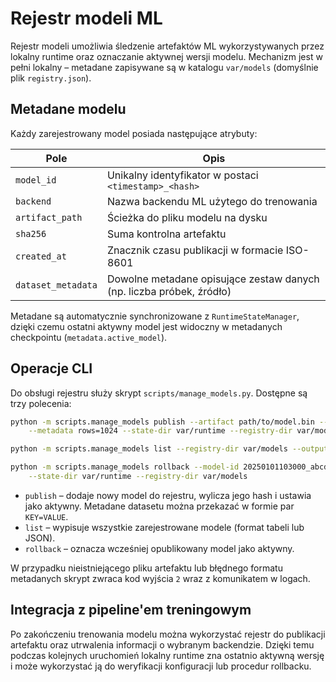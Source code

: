 # Rejestr modeli ML

Rejestr modeli umożliwia śledzenie artefaktów ML wykorzystywanych przez lokalny
runtime oraz oznaczanie aktywnej wersji modelu. Mechanizm jest w pełni
lokalny – metadane zapisywane są w katalogu `var/models` (domyślnie plik
`registry.json`).

## Metadane modelu

Każdy zarejestrowany model posiada następujące atrybuty:

| Pole              | Opis                                                                 |
| ----------------- | -------------------------------------------------------------------- |
| `model_id`        | Unikalny identyfikator w postaci `<timestamp>_<hash>`                |
| `backend`         | Nazwa backendu ML użytego do trenowania                              |
| `artifact_path`   | Ścieżka do pliku modelu na dysku                                     |
| `sha256`          | Suma kontrolna artefaktu                                             |
| `created_at`      | Znacznik czasu publikacji w formacie ISO-8601                        |
| `dataset_metadata`| Dowolne metadane opisujące zestaw danych (np. liczba próbek, źródło) |

Metadane są automatycznie synchronizowane z `RuntimeStateManager`, dzięki czemu
ostatni aktywny model jest widoczny w metadanych checkpointu (`metadata.active_model`).

## Operacje CLI

Do obsługi rejestru służy skrypt `scripts/manage_models.py`. Dostępne są trzy
polecenia:

```bash
python -m scripts.manage_models publish --artifact path/to/model.bin --backend reference \
    --metadata rows=1024 --state-dir var/runtime --registry-dir var/models

python -m scripts.manage_models list --registry-dir var/models --output json

python -m scripts.manage_models rollback --model-id 20250101103000_abcd1234 \
    --state-dir var/runtime --registry-dir var/models
```

- `publish` – dodaje nowy model do rejestru, wylicza jego hash i ustawia jako
  aktywny. Metadane datasetu można przekazać w formie par `KEY=VALUE`.
- `list` – wypisuje wszystkie zarejestrowane modele (format tabeli lub JSON).
- `rollback` – oznacza wcześniej opublikowany model jako aktywny.

W przypadku nieistniejącego pliku artefaktu lub błędnego formatu metadanych
skrypt zwraca kod wyjścia `2` wraz z komunikatem w logach.

## Integracja z pipeline'em treningowym

Po zakończeniu trenowania modelu można wykorzystać rejestr do publikacji
artefaktu oraz utrwalenia informacji o wybranym backendzie. Dzięki temu podczas
kolejnych uruchomień lokalny runtime zna ostatnio aktywną wersję i może
wykorzystać ją do weryfikacji konfiguracji lub procedur rollbacku.

